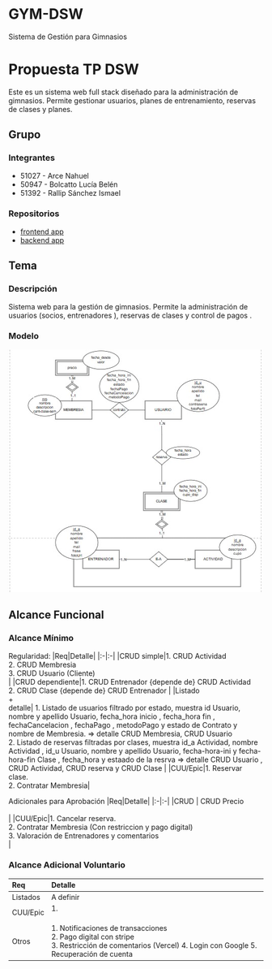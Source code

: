 # GYM-DSW

Sistema de Gestión para Gimnasios

# Propuesta TP DSW

Este es un sistema web full stack diseñado para la administración de gimnasios. Permite gestionar usuarios, planes de entrenamiento, reservas de clases y planes.

## Grupo

### Integrantes

- 51027 - Arce Nahuel
- 50947 - Bolcatto Lucía Belén
- 51392 - Rallip Sánchez Ismael

### Repositorios

- [frontend app](https://github.com/luciabolcatto/frontendAppGym.git)
- [backend app](https://github.com/luciabolcatto/backendAppGym.git)

## Tema

### Descripción

Sistema web para la gestión de gimnasios. Permite la administración de usuarios (socios, entrenadores ), reservas de clases y control de pagos .

### Modelo

![imagen del modelo](images\GYM.jpg)

## Alcance Funcional

### Alcance Mínimo

Regularidad:
|Req|Detalle|
|:-|:-|
|CRUD simple|1. CRUD Actividad <br>2. CRUD Membresia <br>3. CRUD Usuario (Cliente) <br>|
|CRUD dependiente|1. CRUD Entrenador {depende de} CRUD Actividad <br>2. CRUD Clase {depende de} CRUD Entrenador |
|Listado<br>+<br>detalle| 1. Listado de usuarios filtrado por estado, muestra id Usuario, nombre y apellido Usuario, fecha_hora inicio , fecha_hora fin , fechaCancelacion , fechaPago , metodoPago y estado de Contrato y nombre de Membresia. => detalle CRUD Membresia, CRUD Usuario <br> 2. Listado de reservas filtradas por clases, muestra id_a Actividad, nombre Actividad , id_u Usuario, nombre y apellido Usuario, fecha-hora-ini y fecha-hora-fin Clase , fecha_hora y estaado de la resrva => detalle CRUD Usuario , CRUD Actividad, CRUD reserva y CRUD Clase |
|CUU/Epic|1. Reservar clase. <br>2. Contratar Membresia|

Adicionales para Aprobación
|Req|Detalle|
|:-|:-|
|CRUD | CRUD Precio <br><br>|
|CUU/Epic|1. Cancelar reserva. <br>2. Contratar Membresia (Con restriccion y pago digital) <br>3. Valoración de Entrenadores y comentarios <br>|

### Alcance Adicional Voluntario

| Req      | Detalle                                                                                                                                                     |
| :------- | :---------------------------------------------------------------------------------------------------------------------------------------------------------- |
| Listados | A definir <br>                                                                                                                                              |
| CUU/Epic | 1. <br><br>                                                                                                                                                 |
| Otros    | 1. Notificaciones de transacciones <br>2. Pago digital con stripe <br> 3. Restricción de comentarios (Vercel) 4. Login con Google 5. Recuperación de cuenta |
